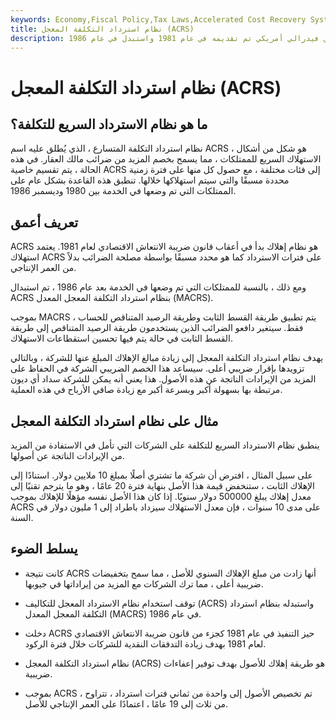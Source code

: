 ```yaml
---
keywords: Economy,Fiscal Policy,Tax Laws,Accelerated Cost Recovery System,Acrs,Debt,Depreciation,Tax Deduction
title: نظام استرداد التكلفة المعجل (ACRS)
description: كان نظام الاسترداد السريع للتكاليف عبارة عن إعفاء ضريبي فيدرالي أمريكي تم تقديمه في عام 1981 واستبدل في عام 1986.
---
```


# نظام استرداد التكلفة المعجل (ACRS)
## ما هو نظام الاسترداد السريع للتكلفة؟

نظام استرداد التكلفة المتسارع ، الذي يُطلق عليه اسم ACRS ، هو شكل من أشكال الاستهلاك السريع للممتلكات ، مما يسمح بخصم المزيد من ضرائب مالك العقار. في هذه الحالة ، يتم تقسيم خاصية ACRS إلى فئات مختلفة ، مع حصول كل منها على فترة زمنية محددة مسبقًا والتي سيتم استهلاكها خلالها. تنطبق هذه القاعدة بشكل عام على الممتلكات التي تم وضعها في الخدمة بين 1980 وديسمبر 1986.

## تعريف أعمق

ACRS هو نظام إهلاك بدأ في أعقاب قانون ضريبة الانتعاش الاقتصادي لعام 1981. يعتمد استهلاك ACRS على فترات الاسترداد كما هو محدد مسبقًا بواسطة مصلحة الضرائب بدلاً من العمر الإنتاجي.

ومع ذلك ، بالنسبة للممتلكات التي تم وضعها في الخدمة بعد عام 1986 ، تم استبدال ACRS بنظام استرداد التكلفة المعجل المعدل (MACRS).

بموجب MACRS ، يتم تطبيق طريقة القسط الثابت وطريقة الرصيد المتناقص للحساب فقط. سيتغير دافعو الضرائب الذين يستخدمون طريقة الرصيد المتناقص إلى طريقة القسط الثابت في حالة يتم فيها تحسين استقطاعات الاستهلاك.

يهدف نظام استرداد التكلفة المعجل إلى زيادة مبالغ الإهلاك المبلغ عنها للشركة ، وبالتالي تزويدها بإقرار ضريبي أعلى. سيساعد هذا الخصم الضريبي الشركة في الحفاظ على المزيد من الإيرادات الناتجة عن هذه الأصول. هذا يعني أنه يمكن للشركة سداد أي ديون مرتبطة بها بسهولة أكبر وبسرعة أكبر مع زيادة صافي الأرباح في هذه العملية.

## مثال على نظام استرداد التكلفة المعجل

ينطبق نظام الاسترداد السريع للتكلفة على الشركات التي تأمل في الاستفادة من المزيد من الإيرادات الناتجة عن أصولها.

على سبيل المثال ، افترض أن شركة ما تشتري أصلًا بمبلغ 10 ملايين دولار. استنادًا إلى الإهلاك الثابت ، ستنخفض قيمة هذا الأصل بنهاية فترة 20 عامًا ، وهو ما يترجم تقنيًا إلى معدل إهلاك يبلغ 500000 دولار سنويًا. إذا كان هذا الأصل نفسه مؤهلًا للإهلاك بموجب ACRS على مدى 10 سنوات ، فإن معدل الاستهلاك سيزداد باطراد إلى 1 مليون دولار في السنة.



## يسلط الضوء

- كانت نتيجة ACRS أنها زادت من مبلغ الإهلاك السنوي للأصل ، مما سمح بتخفيضات ضريبية أعلى ، مما ترك الشركات مع المزيد من إيراداتها في جيوبها.

- توقف استخدام نظام الاسترداد المعجل للتكاليف (ACRS) واستبدله بنظام استرداد التكلفة المعجل المعدل (MACRS) في عام 1986.

- دخلت ACRS حيز التنفيذ في عام 1981 كجزء من قانون ضريبة الانتعاش الاقتصادي لعام 1981 بهدف زيادة التدفقات النقدية للشركات خلال فترة الركود.

- نظام استرداد التكلفة المعجل (ACRS) هو طريقة إهلاك للأصول بهدف توفير إعفاءات ضريبية.

- بموجب ACRS ، تم تخصيص الأصول إلى واحدة من ثماني فترات استرداد ، تتراوح من ثلاث إلى 19 عامًا ، اعتمادًا على العمر الإنتاجي للأصل.

